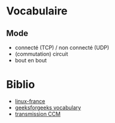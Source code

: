 # Vocabulaire

## Mode

- connecté (TCP) / non connecté (UDP)
- (commutation) circuit
- bout en bout

# Biblio

- [linux-france](http://www.linux-france.org/prj/edu/archinet/systeme/ch02s03.html)
- [geeksforgeeks vocabulary](https://www.geeksforgeeks.org/network-devices-hub-repeater-bridge-switch-router-gateways/)
- [transmission CCM](https://web.maths.unsw.edu.au/~lafaye/CCM/transmission/transmode.htm)
